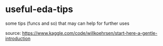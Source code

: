 # useful-eda-tips
some tips (funcs and so) that may can help for further uses


source:
https://www.kaggle.com/code/willkoehrsen/start-here-a-gentle-introduction
